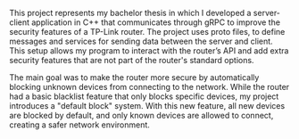 This project represents my bachelor thesis in which I developed a server-client application in C++ that communicates through gRPC to improve the security features of a TP-Link router. 
The project uses proto files, to define messages and services for sending data between the server and client. This setup allows my program to interact with the router’s API and add extra security features that are not part of the router's standard options. 

The main goal was to make the router more secure by automatically blocking unknown devices from connecting to the network. While the router had a basic blacklist feature that only blocks specific devices, my project introduces a "default block" system. With this new feature, all new devices are blocked by default, and only known devices are allowed to connect, creating a safer network environment.
